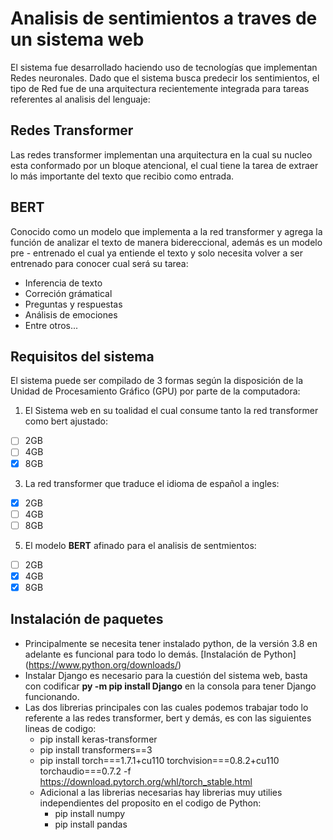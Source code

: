 # Analisis de sentimientos a traves de un sistema web

El sistema fue desarrollado haciendo uso de tecnologías que implementan Redes neuronales. Dado que el sistema busca predecir los sentimientos, el tipo de Red fue de una arquitectura recientemente integrada para tareas referentes al analisis del lenguaje:

## Redes Transformer

Las redes transformer implementan una arquitectura en la cual su nucleo esta conformado por un bloque atencional, el cual tiene la tarea de extraer lo más importante del texto que recibio como entrada.

## BERT

Conocido como un modelo que implementa a la red transformer y agrega la función de analizar el texto de manera bidereccional, además es un modelo pre - entrenado el cual ya entiende el texto y solo necesita volver a ser entrenado para conocer cual será su tarea:

* Inferencia de texto
* Correción grámatical
* Preguntas y respuestas
* Análisis de emociones
* Entre otros...

## Requisitos del sistema

El sistema puede ser compilado de 3 formas según la disposición de la Unidad de Procesamiento Gráfico (GPU) por parte de la computadora:

1. El Sistema web en su toalidad el cual consume tanto la red transformer como bert ajustado:
- [ ] 2GB
- [ ] 4GB
- [x] 8GB

3. La red transformer que traduce el idioma de español a ingles:
- [x] 2GB
- [ ] 4GB
- [ ] 8GB

5. El modelo **BERT** afinado para el analisis de sentmientos:
- [ ] 2GB
- [x] 4GB
- [x] 8GB

## Instalación de paquetes

- Principalmente se necesita tener instalado python, de la versión 3.8 en adelante es funcional para todo lo demás. [Instalación de Python] (https://www.python.org/downloads/)
- Instalar Django es necesario para la cuestión del sistema web, basta con codificar **py -m pip install Django** en la consola para tener Django funcionando.
- Las dos librerias principales con las cuales podemos trabajar todo lo referente a las redes transformer, bert y demás, es con las siguientes lineas de codigo:
  - pip install keras-transformer
  - pip install transformers==3
  - pip install torch===1.7.1+cu110 torchvision===0.8.2+cu110 torchaudio===0.7.2 -f https://download.pytorch.org/whl/torch_stable.html
  - Adicional a las librerias necesarias hay librerias muy utilies independientes del proposito en el codigo de Python:
    - pip install numpy
    - pip install pandas









